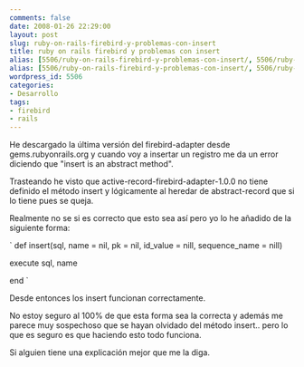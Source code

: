 ```yaml
---
comments: false
date: 2008-01-26 22:29:00
layout: post
slug: ruby-on-rails-firebird-y-problemas-con-insert
title: ruby on rails firebird y problemas con insert
alias: [5506/ruby-on-rails-firebird-y-problemas-con-insert/, 5506/ruby-on-rails-firebird-y-problemas-con-insert]
alias: [5506/ruby-on-rails-firebird-y-problemas-con-insert/, 5506/ruby-on-rails-firebird-y-problemas-con-insert]
wordpress_id: 5506
categories:
- Desarrollo
tags:
- firebird
- rails
---
```


He descargado la última versión del firebird-adapter desde gems.rubyonrails.org y cuando voy a insertar un registro me da un error diciendo que "insert is an abstract method".




Trasteando he visto que active-record-firebird-adapter-1.0.0 no tiene definido el método insert y lógicamente al heredar de abstract-record que si lo tiene pues se queja.




Realmente no se si es correcto que esto sea así pero yo lo he añadido de la siguiente forma:




`
def insert(sql, name = nil, pk = nil, id_value = nill, sequence_name = nill)  

 execute sql, name  

end
`





Desde entonces los insert funcionan correctamente.




No estoy seguro al 100% de que esta forma sea la correcta y además me parece muy sospechoso que se hayan olvidado del método insert.. pero lo que es seguro es que haciendo esto todo funciona.




Si alguien tiene una explicación mejor que me la diga.
